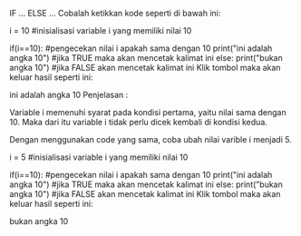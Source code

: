 IF … ELSE …
Cobalah ketikkan kode seperti di bawah ini:

i = 10 #inisialisasi variable i yang memiliki nilai 10

if(i==10): #pengecekan nilai i apakah sama dengan 10
    print("ini adalah angka 10") #jika TRUE maka akan mencetak kalimat ini
else:
    print("bukan angka 10") #jika FALSE akan mencetak kalimat ini
 Klik tombol  maka akan keluar hasil seperti ini:

ini adalah angka 10
Penjelasan :

Variable i memenuhi syarat pada kondisi pertama, yaitu nilai sama dengan 10. Maka dari itu variable i tidak perlu dicek kembali di kondisi kedua.

 

Dengan menggunakan code yang sama, coba ubah nilai varible i menjadi 5.

i = 5 #inisialisasi variable i yang memiliki nilai 10

if(i==10): #pengecekan nilai i apakah sama dengan 10
    print("ini adalah angka 10") #jika TRUE maka akan mencetak kalimat ini
else:
    print("bukan angka 10") #jika FALSE akan mencetak kalimat ini
Klik tombol  maka akan keluar hasil seperti ini:

bukan angka 10